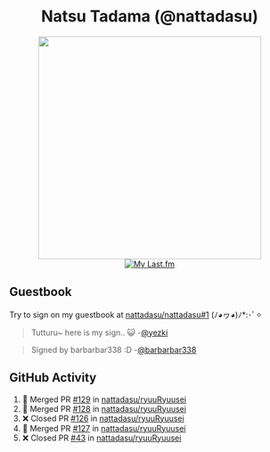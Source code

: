 <div align="center">

# Natsu Tadama (@nattadasu)

[<img width="400" src="https://spotify.nattadeploy.my.id/api?theme=dark&scan=true">](https://open.spotify.com/user/nattadasu)<br>
[![My Last.fm](https://lastfm.nattadeploy.my.id/api?user=nattadasu&loved=true)](https://www.last.fm/user/nattadasu)
</div>

## Guestbook

Try to sign on my guestbook at [nattadasu/nattadasu#1](https://github.com/nattadasu/nattadasu/issues/1) (ﾉ◕ヮ◕)ﾉ\*:･ﾟ✧

<!--START:guestbook-->
> Tutturu~  here is my sign.. :smiley_cat: 
> -[@yezki](https://github.com/yezki)

> Signed by barbarbar338 :D
> -[@barbarbar338](https://github.com/barbarbar338)
<!--END:guestbook-->

## GitHub Activity
<!--START_SECTION:activity-->
1. 🎉 Merged PR [#129](https://github.com/nattadasu/ryuuRyuusei/pull/129) in [nattadasu/ryuuRyuusei](https://github.com/nattadasu/ryuuRyuusei)
2. 🎉 Merged PR [#128](https://github.com/nattadasu/ryuuRyuusei/pull/128) in [nattadasu/ryuuRyuusei](https://github.com/nattadasu/ryuuRyuusei)
3. ❌ Closed PR [#126](https://github.com/nattadasu/ryuuRyuusei/pull/126) in [nattadasu/ryuuRyuusei](https://github.com/nattadasu/ryuuRyuusei)
4. 🎉 Merged PR [#127](https://github.com/nattadasu/ryuuRyuusei/pull/127) in [nattadasu/ryuuRyuusei](https://github.com/nattadasu/ryuuRyuusei)
5. ❌ Closed PR [#43](https://github.com/nattadasu/ryuuRyuusei/pull/43) in [nattadasu/ryuuRyuusei](https://github.com/nattadasu/ryuuRyuusei)
<!--END_SECTION:activity-->
